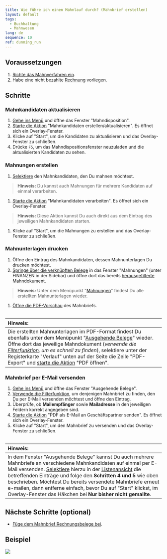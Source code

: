 ```yaml
---
title: Wie führe ich einen Mahnlauf durch? (Mahnbrief erstellen)
layout: default
tags:
  - Buchhaltung
  - Mahnwesen
lang: de
sequence: 10
ref: dunning_run
---
```


## Voraussetzungen
1. [Richte das Mahnverfahren ein](Einrichtung_Mahnung).
1. Habe eine nicht bezahlte [Rechnung](Zu_Auftrag_Rechnung_erstellen) vorliegen.

## Schritte

### Mahnkandidaten aktualisieren
1. [Gehe ins Menü](Menu) und öffne das Fenster "Mahndisposition".
1. [Starte die Aktion](AktionStarten#aktionsmenue) "Mahnkandidaten erstellen/aktualisieren". Es öffnet sich ein Overlay-Fenster.
1. Klicke auf "Start", um die Kandidaten zu aktualisieren und das Overlay-Fenster zu schließen.
1. Drücke `F5`, um das Mahndispositionsfenster neuzuladen und die aktualisierten Kandidaten zu sehen.

### Mahnungen erstellen
1. [Selektiere](AuswahlBelege) den Mahnkandidaten, den Du mahnen möchtest.
 >**Hinweis:** Du kannst auch Mahnungen für mehrere Kandidaten auf einmal verarbeiten.

1. [Starte die Aktion](AktionStarten#aktionsmenue) "Mahnkandidaten verarbeiten". Es öffnet sich ein Overlay-Fenster.
 >**Hinweis:** Diese Aktion kannst Du auch direkt aus dem Eintrag des jeweiligen Mahnkandidaten starten.

1. Klicke auf "Start", um die Mahnungen zu erstellen und das Overlay-Fenster zu schließen.

### Mahnunterlagen drucken
1. Öffne den Eintrag des Mahnkandidaten, dessen Mahnunterlagen Du drucken möchtest.
1. [Springe über die verknüpften Belege](SpringezuBelegen) in das Fenster "Mahnungen" (unter FINANZEN in der Sidebar) und öffne dort das bereits [herausgefilterte](Filterfunktion) Mahndokument.
 >**Hinweis:** Unter dem Menüpunkt "[Mahnungen](Menu)" findest Du alle erstellten Mahnunterlagen wieder.

1. [Öffne die PDF-Vorschau](PDFVorschau) des Mahnbriefs.
<br><br>

| **Hinweis:** |
| :--- |
| Die erstellten Mahnunterlagen im PDF-Format findest Du ebenfalls unter dem Menüpunkt "[Ausgehende Belege](Menu)" wieder. Öffne dort das jeweilige Mahndokument (*verwende die [Filterfunktion](Filterfunktion), um es schnell zu finden*), selektiere unter der Registerkarte "Verlauf" unten auf der Seite die Zeile "PDF-Export" und [starte die Aktion](AktionStarten#aktionsmenue) "PDF öffnen". |

### Mahnbrief per E-Mail versenden
1. [Gehe ins Menü](Menu) und öffne das Fenster "Ausgehende Belege".
1. [Verwende die Filterfunktion](Filterfunktion), um denjenigen Mahnbrief zu finden, den Du per E-Mail versenden möchtest und öffne den Eintrag.
1. Überprüfe, ob **Mailempfänger** sowie **Mailadresse** in den jeweiligen Feldern korrekt angegeben sind.
1. [Starte die Aktion](AktionStarten#aktionsmenue) "PDF als E-Mail an Geschäftspartner senden". Es öffnet sich ein Overlay-Fenster.
1. Klicke auf "Start", um den Mahnbrief zu versenden und das Overlay-Fenster zu schließen.
<br><br>

| **Hinweis:** |
| :--- |
| In dem Fenster "Ausgehende Belege" kannst Du auch mehrere Mahnbriefe an verschiedene Mahnkandidaten auf einmal per E-Mail versenden. [Selektiere](AuswahlBelege) hierzu in der [Listenansicht](Ansichten#listenansicht) die betreffenden Einträge und folge den **Schritten 4 und 5** wie oben beschrieben. Möchtest Du bereits versendete Mahnbriefe erneut e-mailen, dann entferne einfach, bevor Du auf "Start" klickst, im Overlay-Fenster das Häkchen bei **Nur bisher nicht gemailte**. |

## Nächste Schritte (optional)
- [Füge dem Mahnbrief Rechnungsbelege bei](Mahnbrief_mit_Rechnung).

## Beispiel
![](assets/Mahnlauf.gif)
